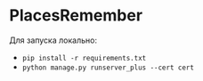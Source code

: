 
# PlacesRemember
Для запуска локально:

* `pip install -r requirements.txt`
* `python manage.py runserver_plus --cert cert`